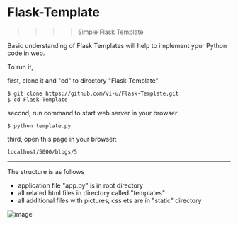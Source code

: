 # Flask-Template
>>>>    Simple Flask Template

Basic understanding of Flask Templates will help to implement ypur Python code in web.


To run it, 

first, clone it and "cd" to directory "Flask-Template"

    $ git clone https://github.com/vi-u/Flask-Template.git
    $ cd Flask-Template
    
    
second, run command to start web server in your browser

    $ python template.py


third, open this page in your browser:

    localhost/5000/blogs/5

*****


The structure is as follows 
* application file "app.py" is in root directory
* all related html files in directory called "templates"
* all additional files with pictures, css ets are in "static" directory

![image](https://user-images.githubusercontent.com/118408434/202371181-f99cf6c8-2395-4a7d-aa9a-244a460cf6c4.png)



